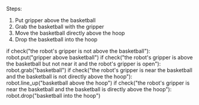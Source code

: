 

Steps:
1. Put gripper above the basketball
2. Grab the basketball with the gripper
3. Move the basketball directly above the hoop
4. Drop the basketball into the hoop

if check("the robot's gripper is not above the basketball"):
    robot.put("gripper above basketball")
if check("the robot's gripper is above the basketball but not near it and the robot's gripper is open"):
    robot.grab("basketball")
if check("the robot's gripper is near the basketball and the basketball is not directly above the hoop"):
    robot.line_up("basketball above the hoop")
if check("the robot's gripper is near the basketball and the basketball is directly above the hoop"):
    robot.drop("basketball into the hoop")